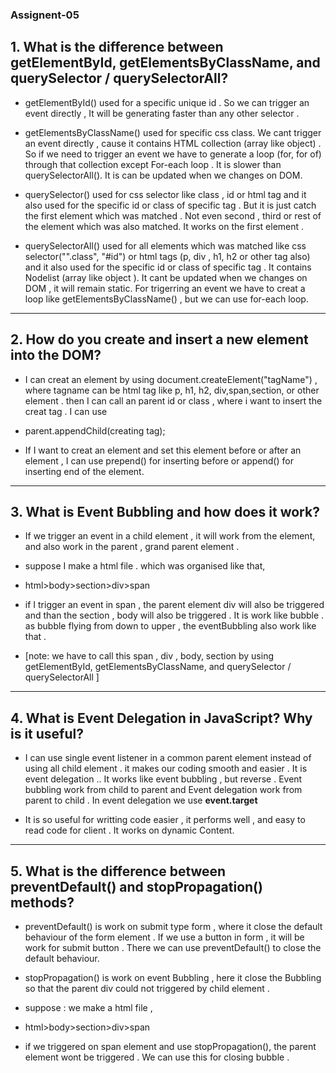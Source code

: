 ### Assignent-05

## 1. What is the difference between **getElementById, getElementsByClassName, and querySelector / querySelectorAll**?

- getElementById() used for a specific unique id . So we can trigger an event directly , It will be generating faster than any other selector . 

- getElementsByClassName() used for specific css class. We cant trigger an event directly , cause it contains HTML collection (array like object) . So if we need to trigger an event we have to generate a loop (for, for of) through that collection except For-each loop . It is slower than querySelectorAll(). It is can be updated when we changes on DOM.

- querySelector() used for css selector like class , id or html tag and it also used for the specific id or class of specific tag  . But it is just catch the first element which was matched . Not even second , third or rest of the element which was also matched. It works on the first element .

- querySelectorAll() used for all elements which was matched like css selector("".class", "#id") or html tags (p, div , h1, h2 or other tag also) and it also used for the specific id or class of specific tag  . It contains Nodelist (array like object ). It cant be updated when we changes on DOM , it will remain static. For trigerring an event we have to creat a loop like getElementsByClassName() , but we can use for-each loop.

--- 

## 2. How do you **create and insert a new element into the DOM**?

- I can creat an element by using document.createElement("tagName") , where tagname can be html tag like p, h1, h2, div,span,section, or other element . then I can call an parent id or class , where i want to insert the creat tag . I can use


- parent.appendChild(creating tag); 

- If I want to creat an element and set this element before or after an element , I can use prepend() for inserting before  or append() for inserting end of the element.

---

## 3. What is **Event Bubbling** and how does it work?

- If we trigger an event  in a child element , it will work from the element, and also work in the parent , grand parent element . 

- suppose I make a html file . which was organised like that,

- html>body>section>div>span 

- if I trigger an event in span , the parent element div will also be triggered and than the section , body will also be triggered . It is work like bubble . as bubble flying from down to upper , the eventBubbling also work like that .


- [note: we have to call this span , div , body, section by using getElementById, getElementsByClassName, and querySelector / querySelectorAll ]


---

## 4. What is **Event Delegation** in JavaScript? Why is it useful?

- I can use single event listener in a common parent element instead of using all child element . it makes our coding smooth and easier . It is event delegation .. It works like event bubbling , but reverse . Event bubbling work from child to parent and Event delegation work from parent to child . In event delegation we use **event.target**

- It is so useful for writting code easier , it performs well , and easy to read code for client . It works on dynamic Content.

---

## 5. What is the difference between **preventDefault() and stopPropagation()** methods?

- preventDefault() is work on submit type form , where it close the default behaviour of the form element . If we use a button in form , it will be work for submit button . There we can use preventDefault() to close the default behaviour.


- stopPropagation() is work on event Bubbling , here it close the  Bubbling so that the parent div could not triggered by child element . 

- suppose : we make a html file ,

- html>body>section>div>span 

- if we triggered on span element and use stopPropagation(), the parent element wont be triggered . We can use this for closing bubble .


